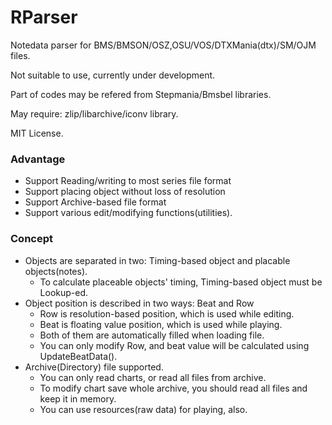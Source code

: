 # RParser

Notedata parser for BMS/BMSON/OSZ,OSU/VOS/DTXMania(dtx)/SM/OJM files.

Not suitable to use, currently under development.

Part of codes may be refered from Stepmania/Bmsbel libraries.

May require: zlip/libarchive/iconv library.

MIT License.

### Advantage
- Support Reading/writing to most series file format
- Support placing object without loss of resolution
- Support Archive-based file format
- Support various edit/modifying functions(utilities).

### Concept
- Objects are separated in two: Timing-based object and placable objects(notes).
  * To calculate placeable objects' timing, Timing-based object must be Lookup-ed.
- Object position is described in two ways: Beat and Row
  * Row is resolution-based position, which is used while editing.
  * Beat is floating value position, which is used while playing.
  * Both of them are automatically filled when loading file.
  * You can only modify Row, and beat value will be calculated using UpdateBeatData().
- Archive(Directory) file supported.
  * You can only read charts, or read all files from archive.
  * To modify chart save whole archive, you should read all files and keep it in memory.
  * You can use resources(raw data) for playing, also.